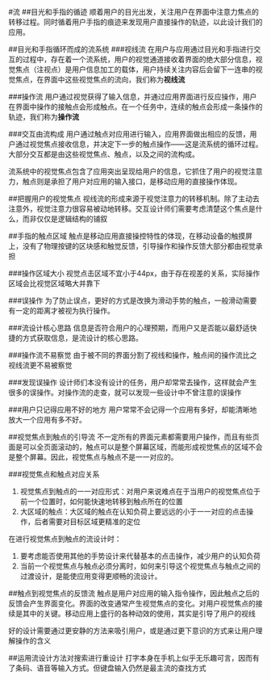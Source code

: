 #流
##目光和手指的循迹
顺着用户的目光出发，关注用户在界面中注意力焦点的转移过程。同时循着用户手指的痕迹来发现用户直接操作的轨迹，以此设计我们的应用。

##目光和手指循环而成的流系统
###视线流
在用户与应用通过目光和手指进行交互的过程中，存在着一个流系统，用户的视觉通道接收着界面的绝大部分信息，视觉焦点（注视点）是用户信息加工的载体，用户持续关注内容后会留下一连串的视觉焦点，在界面中这些视觉焦点的流向，我们称为**视线流**

###操作流
用户通过视觉获得了输入信息，并通过应用界面进行反应操作，用户在界面中操作的接触点会形成触点。在一个任务中，连续的触点会形成一条操作的轨迹，我们称为**操作流**

###交互由流构成
用户通过触点对应用进行输入，应用界面做出相应的反馈，用户通过视觉焦点接收信息，并决定下一步的触点操作——这是流系统的循环过程。大部分交互都是由这些视觉焦点、触点，以及之间的流构成。

流系统中的视觉焦点包含了应用突出呈现给用户的信息，它抓住了用户的视觉注意力，触点则是承担了用户对应用的输入接口，是移动应用的直接操作体现。

##把握用户的视觉焦点
视线流的形成来源于视觉注意力的转移机制。除了主动去注意外，视觉注意力很容易被动地转移。交互设计师们需要考虑清楚这个焦点是什么，而非仅仅是逻辑结构的铺叙

##手指的触点区域
触点是移动应用直接操控特性的体现，在移动设备的触摸屏上，没有了物理按键的区块感和触觉反馈，引导操作和操作反馈大部分都由视觉承担

###操作区域大小
视觉点击区域不宜小于44px，由于存在视差的关系，实际操作区域会比视觉区域略大并靠下

###误操作
为了防止误点，更好的方式是改换为滑动手势的触点，一般滑动需要有一定的距离才被视为执行操作。

###流设计核心思路
信息是否符合用户的心理预期，而用户又是否能以最舒适快捷的方式获取信息，是流设计的核心思路。

###操作流不易察觉
由于被不同的界面分割了视线和操作，触点间的操作流比之视线流更不易被察觉

###发现误操作
设计师们本没有设计的任务，用户却常常去操作，这样就会产生很多的误操作。对操作流的走查，就可以发现一些设计中不曾注意的误操作

###用户只记得应用不好的地方
用户常常不会记得一个应用有多好，却能清晰地放大一个应用有多不好。

##视觉焦点到触点的引导流
不一定所有的界面元素都需要用户操作，而且有些页面是可以全页面滚动的，触点可以是整个屏幕区域，而能形成视觉焦点的区域不会是整个屏幕。因此，视觉焦点与触点不是一一对应的。

###视觉焦点和触点对应关系
1. 视觉焦点到触点的一一对应形式：对用户来说难点在于当用户的视觉焦点位于前一个位置时，如何能快速地转移到触点所在的位置
2. 大区域的触点：大区域的触点在认知负荷上要远远的小于一一对应的点击操作，后者需要对目标区域更精准的定位

在进行视觉焦点到触点的流设计时：
1. 要考虑能否使用其他的手势设计来代替基本的点击操作，减少用户的认知负荷
2. 当前一个视觉焦点与触点必须分离时，如何来引导这个视觉焦点与触点之间的过渡设计，是能使应用变得更顺畅的流设计。

##触点到视觉焦点的反馈流
触点是用户对应用的输入指令操作，因此触点之后的反馈会产生界面变化。界面的改变通常产生视觉焦点的变化。对用户视觉焦点的接续是其中的关键。移动应用上盛行的各种动效的使用，其实是引导了用户的视线

好的设计需要通过更安静的方法来吸引用户，或是通过更下意识的方式来让用户理解操作的含义

##运用流设计方法对搜索进行重设计
打字本身在手机上似乎无乐趣可言，因而有了条码、语音等输入方式。但键盘输入仍然是最主流的查找方式
